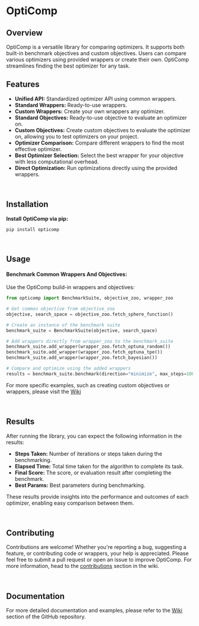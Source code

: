 # OptiComp
## Overview
OptiComp is a versatile library for comparing optimizers. It supports both built-in benchmark objectives and custom objectives. Users can compare various optimizers using provided wrappers or create their own. OptiComp streamlines finding the best optimizer for any task.
<br>

## Features
- **Unified API:** Standardized optimizer API using common wrappers.
- **Standard Wrappers:** Ready-to-use wrappers.
- **Custom Wrappers:** Create your own wrappers any optimizer.
- **Standard Objectives:** Ready-to-use objective to evaluate an optimizer on.
- **Custom Objectives:** Create custom objectives to evaluate the optimizer on, allowing you to test optimizers on your project.
- **Optimizer Comparison:** Compare different wrappers to find the most effective optimizer.
- **Best Optimizer Selection:** Select the best wrapper for your objective with less computational overhead.
- **Direct Optimization:** Run optimizations directly using the provided wrappers.
<br>

## Installation
**Install OptiComp via pip:**

```
pip install opticomp
```
<br>

## Usage
#### **Benchmark Common Wrappers And Objectives:**
Use the OptiComp build-in wrappers and objectives:
```python
from opticomp import BenchmarkSuite, objective_zoo, wrapper_zoo

# Get common objective from objective_zoo
objective, search_space = objective_zoo.fetch_sphere_function()

# Create an instance of the benchmark suite
benchmark_suite = BenchmarkSuite(objective, search_space)

# Add wrappers directly from wrapper_zoo to the benchmark_suite
benchmark_suite.add_wrapper(wrapper_zoo.fetch_optuna_random())
benchmark_suite.add_wrapper(wrapper_zoo.fetch_optuna_tpe())
benchmark_suite.add_wrapper(wrapper_zoo.fetch_bayesian())

# Compare and optimize using the added wrappers
results = benchmark_suite.benchmark(direction="minimize", max_steps=100, target_score=200, verbose=True, progress_bar=True)
```
For more specific examples, such as creating custom objectives or wrappers, please visit the [Wiki](https://github.com/OptiComp/OptiComp/wiki/Getting-started)

<br>

## Results
After running the library, you can expect the following information in the results:
- **Steps Taken:** Number of iterations or steps taken during the benchmarking.
- **Elapsed Time:** Total time taken for the algorithm to complete its task.
- **Final Score:** The score, or evaluation result after completing the benchmark.
- **Best Params:** Best parameters during benchmarking.

These results provide insights into the performance and outcomes of each optimizer, enabling easy comparison between them.

<br>

## Contributing

Contributions are welcome! Whether you're reporting a bug, suggesting a feature, or contributing code or wrappers, your help is appreciated. Please feel free to submit a pull request or open an issue to improve OptiComp. For more information, head to the [contributions](https://github.com/OptiComp/OptiComp/wiki/Contributing) section in the wiki.

<br>

## Documentation
For more detailed documentation and examples, please refer to the [Wiki](https://github.com/OptiComp/OptiComp/wiki) section of the GitHub repository.

